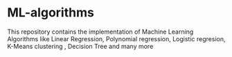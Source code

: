 # ML-algorithms

This repository contains the implementation of Machine Learning Algorithms like Linear Regression, Polynomial regression, Logistic regresion, K-Means clustering , Decision Tree
and many more
